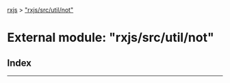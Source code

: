 [rxjs](../README.md) > ["rxjs/src/util/not"](../modules/_rxjs_src_util_not_.md)

# External module: "rxjs/src/util/not"

## Index

---

